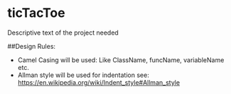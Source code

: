# ticTacToe

Descriptive text of the project needed

##Design Rules:
* Camel Casing will be used: Like ClassName, funcName, variableName etc.
* Allman style will be used for indentation see: https://en.wikipedia.org/wiki/Indent_style#Allman_style

